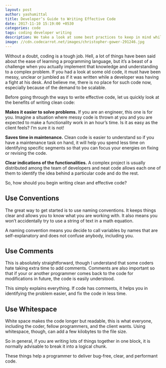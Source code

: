 ```yaml
---
layout: post
author: yashumittal
title: Developer’s Guide to Writing Effective Code
date: 2017-11-10 15:19:00 +0530
categories: code
tags: coding developer writing
description: We take a look at some best practices to keep in mind while writing code to ensure that your code is clean, readable, maintainable, and easy to debug.
image: //cdn.codecarrot.net/images/christopher-gower-291246.jpg
---
```


Without a doubt, coding is a tough job. Hell, a lot of things have been said about the ease of learning a programming language, but it’s a beast of a challenge when you actually implement that knowledge and understanding to a complex problem. If you had a look at some old code, it must have been messy, unclear or jumbled as if it was written while a developer was having a fight at his desk. And believe me, there is no place for such code now, especially because of the demand to be scalable.

Before going through the ways to write effective code, let us quickly look at the benefits of writing clean code:

**Makes it easier to solve problems.** If you are an engineer, this one is for you. Imagine a situation where messy code is thrown at you and you are expected to make a functionality work in an hour’s time. Is it as easy as the client feels? I’m sure it is not!

**Saves time in maintenance.** Clean code is easier to understand so if you have a maintenance task on hand, it will help you spend less time on identifying specific segments so that you can focus your energies on fixing or revising the code.

**Clear indications of the functionalities.** A complex project is usually distributed among the team of developers and neat code allows each one of them to identify the idea behind a particular code and do the rest.

So, how should you begin writing clean and effective code?

## Use Conventions

The great way to get started is to use naming conventions. It keeps things clear and allows you to know what you are working with. It also means you won’t accidentally try to use a string of text in a math equation.

A naming convention means you decide to call variables by names that are self-explanatory and does not confuse anybody, including you.

## Use Comments

This is absolutely straightforward, though I understand that some coders hate taking extra time to add comments. Comments are also important so that if your or another programmer comes back to the code for modifications in future, the code is easily understood.

This simply explains everything. If code has comments, it helps you in identifying the problem easier, and fix the code in less time.

## Use Whitespace

White space makes the code longer but readable, this is what everyone, including the coder, fellow programmers, and the client wants. Using whitespace, though, can add a few kilobytes to the file size.

So in general, if you are writing lots of things together in one block, it is normally advisable to break it into a logical chunk.

These things help a programmer to deliver bug-free, clear, and performant code.
